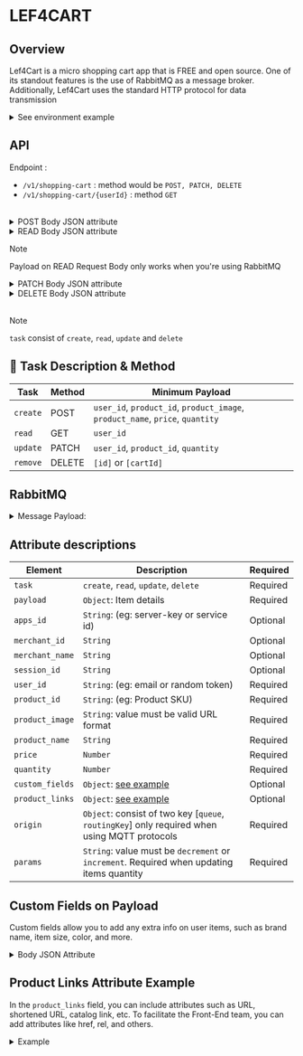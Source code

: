 # LEF4CART

## Overview

Lef4Cart is a micro shopping cart app that is FREE and open source. One of its standout features is the use of RabbitMQ as a message broker. Additionally, Lef4Cart uses the standard HTTP protocol for data transmission

<details>
<summary>See environment example</summary>

## ENVIRONMENT EXAMPLE

```shell
# USING AT DOCKER CONTAINER
DATABASE_URL="mongodb://username:password@host.docker.internal:27017/shoppingCart?retryWrites=true&authSource=admin&directConnection=true"
# USING AT LOCALHOST
DATABASE_URL="mongodb://username:password@localhost:27017/shoppingCart?retryWrites=true&authSource=admin&directConnection=true"
## APP ENV
NODE_ENV="DEVELOPMENT"

## RABBITMQ ENV
RBMQ_URL="amqp://username:password@localhost:5672"
# CONFIG FOR CONSUMER
RBMQ_CART_EXCHANGE="lef4cart"
RBMQ_CART_QUEUE="sub.cartMessageQueue"
RBMQ_CART_ROUTING_KEY="cartMessageRoutingKey"
# CONFIG FOR PUBLISHER
RBMQ_PUB_QUEUE="pub.cartMessageQueue"
RBMQ_PUB_ROUTING_KEY="pub.MessageRouting"
## LOCAL SERVICE ENV
SERVICE_LOCAL_PORT="8081"

## DOCKER ENV
COMPOSE_PROJECT_NAME="shopping-cart"

```
</details>

## API

Endpoint :

* `/v1/shopping-cart` : method would be `POST, PATCH, DELETE`
* `/v1/shopping-cart/{userId}` : method `GET`

<br>

<details>
<summary>POST Body JSON attribute </summary>

```json
  {
    "task": "create",
    "payload": {
      "apps_id": "6606cc8ed9c25c6c5f00b48b",
      "merchant_id": "5798426b-8c7c-4064-b43b-d51e5ef6067b",
      "merchant_name": "My Favorite Store",
      "session_id": "a0a8ae1a-aa31-488c-9a6c-cfda44202446",
      "user_id": "deanknowles@valpreal.com",
      "product_id": "6606cc8e1b69fbabf8a3b534",
      "product_image": "https://images.mediaservice.io/example.jpeg",
      "product_name": "Apple Vision Pro",
      "price": 1000000,
      "quantity": 1
    }
  }
```
</details>

<details>
<summary>READ Body JSON attribute</summary>

```json
  {
    "task": "read",
    "payload": {
      "user_id": "deanknowles@valpreal.com"
    }
  }
```

</details>

> [!NOTE]
>
> Payload on READ Request Body only works when you're using RabbitMQ

<details>
<summary>PATCH Body JSON attribute</summary>

```json
  {
    "task": "update",
    "payload": {
      "user_id": "deanknowles@valpreal.com",
      "product_id": "6606cc8e1b69fbabf8a3b534",
      "quantity": 2,
      "params": "params"
    }
  }
```
> `PARAMS:` value must be `increment` or `decrement`
</details>

<details>
<summary>DELETE Body JSON attribute</summary>

```json
  {
    "task": "delete",
    "payload": {
        "id": ["arrayOfIDs"]
    }
  }
```
>`arrayOfIDs`: ID must be in array format consist of cart ID / ID's. eg: [1, 2, 3, 4]
</details><br>

>[!NOTE]
> `task` consist of `create`, `read`, `update` and `delete`


## 📍 Task Description & Method

| Task | Method | Minimum Payload |
| ---- | ------ | ------- |
| `create` | POST | `user_id`, `product_id`, `product_image`, `product_name`, `price`, `quantity` |
| `read` | GET | `user_id` |
| `update` | PATCH | `user_id`, `product_id`, `quantity` |
| `remove` | DELETE | `[id]` or `[cartId]` |

## RabbitMQ

<details>
<summary>Message Payload:</summary>

```json
{
    "task": "create",
    "payload": {
      "apps_id": "6606cc8ed9c25c6c5f00b48b",
      "merchant_id": "5798426b-8c7c-4064-b43b-d51e5ef6067b",
      "merchat_name": "XYZ Company",
      "merchant_name": "My Favorite Store",
      "session_id": "a0a8ae1a-aa31-488c-9a6c-cfda44202446",
      "user_id": "deanknowles@valpreal.com",
      "product_id": "6606cc8e1b69fbabf8a3b534",
      "product_image": "https://images.mediaservice.io/example.jpeg",
      "product_name": "Apple Vision Pro",
      "price": 1000000,
      "quantity": 1
    },
    "origin": {
      "queue": "customerOrder",
      "routingKey": "customerOrderKey"
    }
}
```

</details>

## Attribute descriptions

| Element   |  Description| Required |
| -------   |  ----------- | -------- |
| `task`    |  `create`, `read`, `update`, `delete` | Required
| `payload` | `Object`: Item details | Required
| `apps_id` | `String`: (eg: server-key or service id) | Optional
| `merchant_id` | `String` | Optional
| `merchant_name` | `String` | Optional
| `session_id` | `String` | Optional
| `user_id` | `String`: (eg: email or random token) | Required
| `product_id` | `String`: (eg: Product SKU) | Required
| `product_image` | `String`: value must be valid URL format | Required
| `product_name` | `String` | Required
| `price` | `Number` | Required
| `quantity` | `Number` | Required
| `custom_fields` | `Object`: [see example](#custom-fields-on-payload)  | Optional
| `product_links` | `Object`: [see example](#product-links-attribute-example) | Optional
| `origin` | `Object`: consist of two key [`queue`, `routingKey`] only required when using MQTT protocols | Required
| `params` | `String`: value must be `decrement` or `increment`. Required when updating items quantity | Required

## Custom Fields on Payload

Custom fields allow you to add any extra info on user items, such as brand name, item size, color, and more.

<details>
<summary>Body JSON Attribute</summary>

```json
{
  "task": "create",
  "payload": {
    "custom_fields": {
      "brand": "XYZ",
      "color": "Green",
      "size": "XL"
    }
  }
}
```

</details>

## Product Links Attribute Example

In the `product_links` field, you can include attributes such as URL, shortened URL, catalog link, etc. To facilitate the Front-End team, you can add attributes like href, rel, and others.

<details>
<summary>Example</summary>

```json
{
  "product_links": {
    "url": "https://resource.e-commerce.app/product/apple-vision-pro-x",
    "rel": "_blank",
    "brochure": {
      "url": "https://resource.e-commerce.app/product/apple-vision-pro-x/brochure.pdf",
      "method": "GET"
    }
  }
}
```

OR

```json
{
  "product_links": {
    "video_preview": "https://preview.media.app/dasno238as3/demo.video",
    "video_link": "https://www.youtube.com/watch?v=abcdef"
  }
}
```

</details>